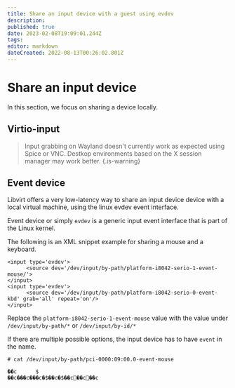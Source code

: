 ```yaml
---
title: Share an input device with a guest using evdev
description: 
published: true
date: 2023-02-08T19:09:01.244Z
tags: 
editor: markdown
dateCreated: 2022-08-13T00:26:02.801Z
---
```


# Share an input device

In this section, we focus on sharing a device locally.

## Virtio-input

> Input grabbing on Wayland doesn't currently work as expected using Spice or VNC. Destkop environments based on the X session manager may work better.
{.is-warning}

## Event device

Libvirt offers a very low-latency way to share an input device device with a local virtual machine, using the linux evdev event interface.

Event device or simply `evdev` is a generic input event interface that is part of the Linux kernel.

The following is an XML snippet example for sharing a mouse and a keyboard.

```
<input type='evdev'>
      <source dev='/dev/input/by-path/platform-i8042-serio-1-event-mouse/'>
</input>
<input type='evdev'>
      <source dev='/dev/input/by-path/platform-i8042-serio-0-event-kbd' grab='all' repeat='on'/>
</input>
```

Replace the `platform-i8042-serio-1-event-mouse` value with the value under `/dev/input/by-path/*` or `/dev/input/by-id/*`

If there are multiple possible options, the input device has to have `event` in the name. 

```
# cat /dev/input/by-path/pci-0000:09:00.0-event-mouse
```

```
��c      $
��c���c���c�$��c�$��c׏��c׏��c                                             
```    
